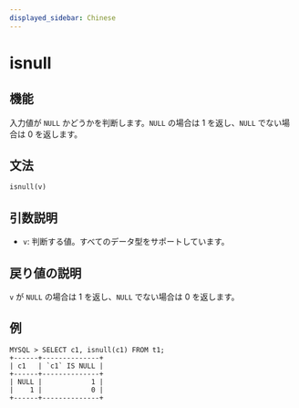 ```yaml
---
displayed_sidebar: Chinese
---
```


# isnull

## 機能

入力値が `NULL` かどうかを判断します。`NULL` の場合は 1 を返し、`NULL` でない場合は 0 を返します。

## 文法

```Haskell
isnull(v)
```

## 引数説明

- `v`: 判断する値。すべてのデータ型をサポートしています。

## 戻り値の説明

`v` が `NULL` の場合は 1 を返し、`NULL` でない場合は 0 を返します。

## 例

```Plain Text
MYSQL > SELECT c1, isnull(c1) FROM t1;
+------+--------------+
| c1   | `c1` IS NULL |
+------+--------------+
| NULL |            1 |
|    1 |            0 |
+------+--------------+
```
